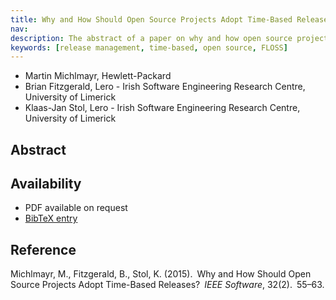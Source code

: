 ```yaml
---
title: Why and How Should Open Source Projects Adopt Time-Based Releases?
nav:
description: The abstract of a paper on why and how open source projects should adopt time-based release management
keywords: [release management, time-based, open source, FLOSS]
---
```


<ul class = "author">
<li><span class = "author">Martin Michlmayr,</span>
    <span class = "affiliation">Hewlett-Packard</span></li>
<li><span class = "author">Brian Fitzgerald,</span>
    <span class = "affiliation">Lero - Irish Software Engineering Research Centre, University of Limerick</span></li>
<li><span class = "author">Klaas-Jan Stol,</span>
    <span class = "affiliation">Lero - Irish Software Engineering Research Centre, University of Limerick</span></li>
</ul>

<h2>Abstract</h2>


<h2>Availability</h2>

<ul>

<li>PDF available on request</li>

<li><a href = "../michlmayr_fitzgerald_stol-why_and_how_time_based_releases.md">BibTeX entry</a></li>

</ul>

<h2>Reference</h2>

Michlmayr, M., Fitzgerald, B., Stol, K. (2015).&ensp;Why and How Should
Open Source Projects Adopt Time-Based Releases?&ensp;<i>IEEE Software</i>,
32(2).&ensp;55&ndash;63.

